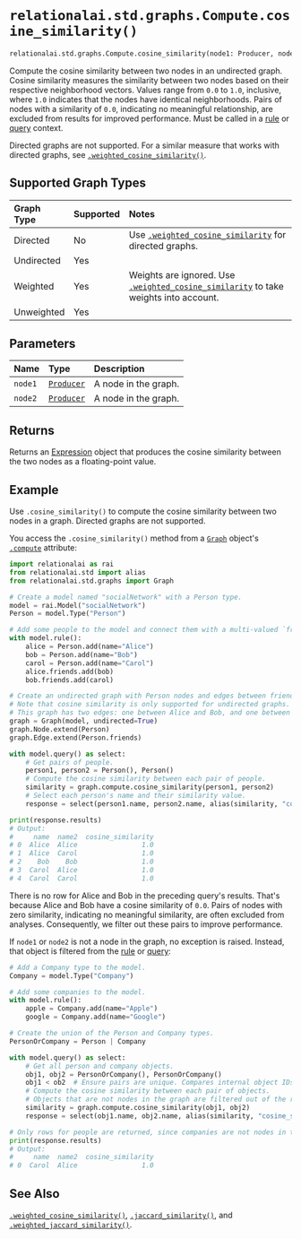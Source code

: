 # `relationalai.std.graphs.Compute.cosine_similarity()`

```python
relationalai.std.graphs.Compute.cosine_similarity(node1: Producer, node2: Producer) -> Expression
```

Compute the cosine similarity between two nodes in an undirected graph.
Cosine similarity measures the similarity between two nodes based on their respective neighborhood vectors.
Values range from `0.0` to `1.0`, inclusive, where `1.0` indicates that the nodes have identical neighborhoods.
Pairs of nodes with a similarity of `0.0`, indicating no meaningful relationship,
are excluded from results for improved performance.
Must be called in a [rule](../../../Model/rule.md) or [query](../../../Model/query.md) context.

Directed graphs are not supported.
For a similar measure that works with directed graphs, see [`.weighted_cosine_similarity()`](./weighted_cosine_similarity.md).

## Supported Graph Types

| Graph Type | Supported | Notes |
| :--- | :--- | :------ |
| Directed | No | Use [`.weighted_cosine_similarity`](./weighted_cosine_similarity.md) for directed graphs. |
| Undirected | Yes |   |
| Weighted | Yes | Weights are ignored. Use [`.weighted_cosine_similarity`](./weighted_cosine_similarity.md) to take weights into account. |
| Unweighted | Yes |   |

## Parameters

| Name | Type | Description |
| :--- | :--- | :------ |
| `node1` | [`Producer`](../../../Producer/README.md) | A node in the graph. |
| `node2` | [`Producer`](../../../Producer/README.md) | A node in the graph. |

## Returns

Returns an [Expression](../../../Expression.md) object that produces
the cosine similarity between the two nodes as a floating-point value.

## Example

Use `.cosine_similarity()` to compute the cosine similarity between two nodes in a graph.
Directed graphs are not supported.

You access the `.cosine_similarity()` method from a [`Graph`](../Graph.md) object's
[`.compute`](../Graph/compute.md) attribute:

```python
import relationalai as rai
from relationalai.std import alias
from relationalai.std.graphs import Graph

# Create a model named "socialNetwork" with a Person type.
model = rai.Model("socialNetwork")
Person = model.Type("Person")

# Add some people to the model and connect them with a multi-valued `friend` property.
with model.rule():
    alice = Person.add(name="Alice")
    bob = Person.add(name="Bob")
    carol = Person.add(name="Carol")
    alice.friends.add(bob)
    bob.friends.add(carol)

# Create an undirected graph with Person nodes and edges between friends.
# Note that cosine similarity is only supported for undirected graphs.
# This graph has two edges: one between Alice and Bob, and one between Bob and Carol.
graph = Graph(model, undirected=True)
graph.Node.extend(Person)
graph.Edge.extend(Person.friends)

with model.query() as select:
    # Get pairs of people.
    person1, person2 = Person(), Person()
    # Compute the cosine similarity between each pair of people.
    similarity = graph.compute.cosine_similarity(person1, person2)
    # Select each person's name and their similarity value.
    response = select(person1.name, person2.name, alias(similarity, "cosine_similarity"))

print(response.results)
# Output:
#     name  name2  cosine_similarity
# 0  Alice  Alice                1.0
# 1  Alice  Carol                1.0
# 2    Bob    Bob                1.0
# 3  Carol  Alice                1.0
# 4  Carol  Carol                1.0
```

There is no row for Alice and Bob in the preceding query's results.
That's because Alice and Bob have a cosine similarity of `0.0`.
Pairs of nodes with zero similarity, indicating no meaningful similarity, are often excluded from analyses.
Consequently, we filter out these pairs to improve performance.

If `node1` or `node2` is not a node in the graph, no exception is raised.
Instead, that object is filtered from the [rule](../../../Model/rule.md) or [query](../../../Model/query.md):

```python
# Add a Company type to the model.
Company = model.Type("Company")

# Add some companies to the model.
with model.rule():
    apple = Company.add(name="Apple")
    google = Company.add(name="Google")

# Create the union of the Person and Company types.
PersonOrCompany = Person | Company

with model.query() as select:
    # Get all person and company objects.
    obj1, obj2 = PersonOrCompany(), PersonOrCompany()
    obj1 < ob2  # Ensure pairs are unique. Compares internal object IDs.
    # Compute the cosine similarity between each pair of objects.
    # Objects that are not nodes in the graph are filtered out of the results.
    similarity = graph.compute.cosine_similarity(obj1, obj2)
    response = select(obj1.name, obj2.name, alias(similarity, "cosine_similarity"))

# Only rows for people are returned, since companies are not nodes in the graph.
print(response.results)
# Output:
#     name  name2  cosine_similarity
# 0  Carol  Alice                1.0
```

## See Also

[`.weighted_cosine_similarity()`](./weighted_cosine_similarity.md),
[`.jaccard_similarity()`](./jaccard_similarity.md),
and [`.weighted_jaccard_similarity()`](./weighted_jaccard_similarity.md).

